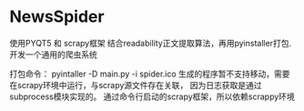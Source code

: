 # NewsSpider
使用PYQT5 和 scrapy框架 结合readability正文提取算法，再用pyinstaller打包. 开发一个通用的爬虫系统

打包命令： pyintaller -D main.py -i spider.ico
生成的程序暂不支持移动，需要在scrapy环境中运行，与scrapy源文件存在关联，
因为日志获取是通过subprocess模块实现的。 通过命令行启动的scrapy框架，所以依赖scrappy环境
